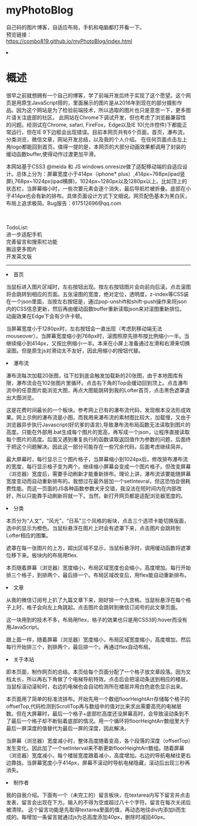 # myPhotoBlog
自己码的图片博客，自适应布局，手机和电脑都打开看一下。
<br>预览链接：
<br>https://combo819.github.io/myPhotoBlog/index.html
<li>
                <h1>
                    概述
                </h1>
                <div>
                    <p> 很早之前就想拥有一个自己的博客，学了前端开发后终于实现了这个愿望。这个网页是用原生JavaScript搭的，里面展示的图片是从2016年到现在的部分摄影作品。因为这个网站是为了检验前端技术，所以选取的图片也只是意思一下，更多图片请关注底部的社区。
                        此网站在Chrome下调试开发，但也考虑了浏览器兼容性的问题。经测试在Chrome, safari, FireFox，Edge以及IE 10(允许控件)下都能正常运行，但在IE 9下边框会出现错误。目前本网页共有6个页面，首页，瀑布流，分类浏览，微信文章，网站开发总结，以及我的个人介绍。
                        在任何页面点击左上角logo都能回到首页。值得一提的是，本网页的大部分动画效果都调用了封装的缓动函数buffer,使得动作过渡更加平滑。
                    </p>
                    <p>
                        本网站基于CSS3 @meida 和 JS windows.onresize做了适配移动端的自适应设计。总体上分为：屏幕宽度小于414px（iphone* plus）,414px~768px(ipad竖屏),768px~1024px(ipad横屏)，1024px~1280px以及1280px以上。比如顶上的状态栏，当屏幕缩小时，一些次要元素会逐个消失，最后导航栏被折叠。底部在小于414px也会有新的排布。具体页面设计方式下文细说。网页配色基本为黑白灰，布局上追求极简。Bug报告：617512696@qq.com
                    </p>
                    <p><br><br>TodoList:<br>进一步适配手机<br>完善留言和搜索栏功能<br>搬运更多图片<br>开发英文版</p>
                </div>
  <hr>
            </li>
            <li>
                <span>
                    首页
                </span>
                <div>
                    <p>
                        当鼠标进入图片区域时，左右按钮出现。按左右按钮图片会向前向后滚。点击滚图将会跳转到相应的页面。五张滚图的宽度，绝对定位，透明度，z-index等CSS装在一个json里面，当按左右按钮是，通过pop-unshift和shift-push操作来将json内的CSS信息更新，然后再由缓动函数buffer重新读取json来对滚图重新排位。
                        动画效果在Edge下会有少许卡顿。
                    </p>
                    <p>
                        当屏幕宽度小于1280px时，左右按钮会一直出现（考虑到移动端无法mouseover）。当屏幕宽度缩小到768px时，滚图照原先排布按比例缩小一半。当继续缩小到414px，又按比例缩小一半。本来在小屏上准备通过左滑和右滑来切换滚图。但是原生js对滑动太不友好，因此用缩小的按钮代替。
                    </p>
                </div>
            </li>
            <li>
                <span>
                    瀑布流
                </span>
                <div>
                    <p>
                        瀑布流每次加载20张图，往下拉到底会触发加载新的20张图，由于本地图库有限，瀑布流会在102张图片里循环。点击右下角的Top会缓动回到顶上。点击瀑布流中的任意图片能浏览大图，再点大图能跳转到我的Lofter首页，点击黑色遮罩退出大图浏览。
                    </p>
                    <p>
                        这是花费时间最长的一个板块。参考网上已有的瀑布流代码，发现根本没法形成效果。网上示例的瀑布流是小图，而我用来瀑布流的素材图比较大，加载慢，又由于浏览器异步执行Javascript(好坑爹的语言),导致瀑布流布局函数无法读取到图片的高度。只能在外部用.bat生成每个图片的宽高，再写成一个json，让程序直接读取每个图片的高度。后面又遇到重复执行的函数读取返回值作为参数的问题，后面终于把这个问题解决。因此这一部分可能存在一些冗余代码，后面考虑继续简并。
                    </p>
                    <p>
                        最大屏幕时，每行显示三个图片格子，当屏幕缩小到1024px后，修改排布瀑布流的宽度，每行显示格子变为两个。继续缩小屏幕会变成一个图片格子。但改变屏幕（浏览器）宽度后，需要手动刷新才能重新排布。理论上讲，瀑布流该要能随屏幕宽度变动而自动重新排布的。我想过在最外层加一个setIntevral，但这恐怕会很耗费性能。而这一页面的JS各种函数参数犬牙交错，我没法在短时间内在内部改好，所以只能靠手动刷新将就一下。当然，新打开网页都是适配浏览器宽度的。
                    </p>
                </div>
            </li>
            <li>
                <span>
                    分类
                </span>
                <div>
                    <p>
                        本页分为“人文”，“风光”，“日系”三个风格的板块，点击三个选项卡能切换版面，选中的显示为橙色。当鼠标悬浮在图片上时会有遮罩下来，点击图片会跳转到Lofter相应的图集。
                    </p>
                    <p>
                        遮罩在每一张图片的上方，超出区域不显示，当鼠标悬浮时，调用缓动函数将遮罩位移下来。板块内的布局用flex.
                    </p>
                    <p>
                        本页随着屏幕（浏览器）宽度缩小，布局区域宽度也会缩小，高度增加。每行开始排三个格子，到排两个，最后排一个。布局区域改变后，用flex能自动重新排布。
                    </p>
                </div>
            </li>
            <li>
                <span>
                    文章
                </span>
                <div>
                    <p>
                        从我的微信订阅号上扒了九篇文章下来，刚好排一个九宫格。当鼠标悬浮在每个格子上时，格子会向左上角跳起。点击图片会跳转到微信订阅号的此文章页面。
                    </p>
                    <p>
                        这一块用到的技术不多，布局用flex，格子的效果也只是用CSS3的:hover而没有用JavaScript。
                    </p>
                    <p>
                        跟上面一样，随着屏幕（浏览器）宽度缩小，布局区域宽度缩小，高度增加，然后每行开始排三个，到排两个，最后排一个。再通过flex自动布局。
                    </p>
                </div>
            </li>
            <li>
                <span>
                    关于本站
                </span>
                <div>
                    <p>
                        即本页面，制作网页的总结。本页给每个页面分配了一个格子放文章段落。因为文档太长，所以再右下角做了个电梯导航特效。点击后会把滚动条送到相应的楼层，当鼠标滚动滚轮时，右边的电梯也会自动检测所在楼层并用白色底色显示出来。
                    </p>
                    <p>
                        本页面用了简单的标准流排布。开始先用一个数组floorHeightArr存储每个格子的offsetTop,代码检测到ScrollTop再与数组中的值对比来求出需要高亮的电梯层数。但在大屏幕时，最后一个格子+底部栏高度还没屏幕高时，会导致滚动条到不了最后一个格子却不断贴着底部的情况。用一个循环将floorHeightArr数组里大于最后一屏深度的值替代为最后一屏的深度，因此解决。
                    </p>
                    <p>
                        当屏幕（浏览器）宽度减小时，整体高度随着变高，各个段落的深度（offsetTop）发生变化。因此加了一个setInterval来不断更新floorHeightArr数组。随着屏幕（浏览器）宽度减小，每个楼层宽度跟着减小，高度增加。右边的导航电梯往更右边靠拢。当屏幕宽度小于414px，屏幕不滚动时导航电梯隐藏，滚动后出现三秒再消失。
                    </p>
                </div>
            </li>
            <li>
                <span>
                    制作者
                </span>
                <div>
                    <p>
                        我的自我介绍。下面有一个（未完工的）留言板块，在textarea内写下留言并点击发表，留言会出现在下方。输入的不得为空或超过八十个字符。留言在每次关闭后被清除。 这个留言功能是先取得textarea里面的值，再动态地往div内添加li而生成的。每增加一条留言就通过js为总高度添加40px，删除时减回40px。
                    </p>
                </div>
            </li>
